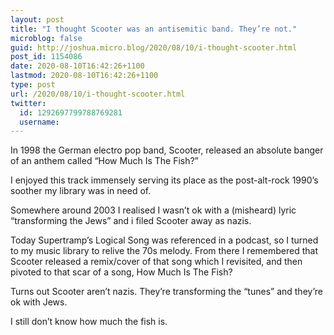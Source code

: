 ```yaml
---
layout: post
title: "I thought Scooter was an antisemitic band. They’re not."
microblog: false
guid: http://joshua.micro.blog/2020/08/10/i-thought-scooter.html
post_id: 1154086
date: 2020-08-10T16:42:26+1100
lastmod: 2020-08-10T16:42:26+1100
type: post
url: /2020/08/10/i-thought-scooter.html
twitter:
  id: 1292697799788769281
  username: 
---
```

In 1998 the German electro pop band, Scooter, released an absolute banger of an anthem called “How Much Is The Fish?”

I enjoyed this track immensely serving its place as the post-alt-rock 1990’s soother my library was in need of.

Somewhere around 2003 I realised I wasn’t ok with a (misheard) lyric “transforming the Jews” and i filed Scooter away as nazis.

Today Supertramp’s Logical Song was referenced in a podcast, so I turned to my music library to relive the 70s melody. From there I remembered that Scooter released a remix/cover of that song which I revisited, and then pivoted to that scar of a song, How Much Is The Fish?

Turns out Scooter aren’t nazis. They’re transforming the “tunes” and they’re ok with Jews.

I still don’t know how much the fish is.
